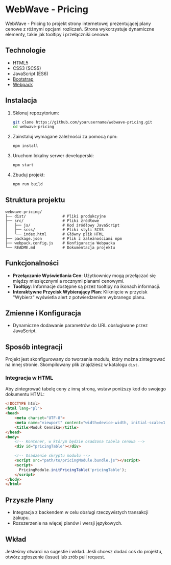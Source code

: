 # WebWave - Pricing

WebWave - Pricing to projekt strony internetowej prezentującej plany cenowe z różnymi opcjami rozliczeń. Strona wykorzystuje dynamiczne elementy, takie jak tooltipy i przełączniki cenowe.

## Technologie

- HTML5
- CSS3 (SCSS)
- JavaScript (ES6)
- [Bootstrap](https://getbootstrap.com/)
- [Webpack](https://webpack.js.org/)

## Instalacja

1. Sklonuj repozytorium:

   ```bash
   git clone https://github.com/yourusername/webwave-pricing.git
   cd webwave-pricing
   ```

2. Zainstaluj wymagane zależności za pomocą npm:

   ```bash
   npm install
   ```

3. Uruchom lokalny serwer developerski:

   ```bash
   npm start
   ```

4. Zbuduj projekt:

   ```bash
   npm run build
   ```

## Struktura projektu

```
webwave-pricing/
├── dist/                # Pliki produkcyjne
├── src/                 # Pliki źródłowe
│   ├── js/              # Kod źródłowy JavaScript
│   ├── scss/            # Pliki styli SCSS
│   └── index.html       # Główny plik HTML
├── package.json         # Plik z zależnościami npm
├── webpack.config.js    # Konfiguracja Webpacka
└── README.md            # Dokumentacja projektu
```

## Funkcjonalności

- **Przełączanie Wyświetlania Cen**: Użytkownicy mogą przełączać się między miesięcznymi a rocznymi planami cenowymi.
- **Tooltipy**: Informacje dostępne są przez tooltipy na ikonach informacji.
- **Interaktywne Przycisk Wybierający Plan**: Kliknięcie w przycisk "Wybierz" wyświetla alert z potwierdzeniem wybranego planu.

## Zmienne i Konfiguracja

- Dynamiczne dodawanie parametrów do URL obsługiwane przez JavaScript.

## Sposób integracji

Projekt jest skonfigurowany do tworzenia modułu, który można zintegrować na innej stronie. Skompilowany plik znajdziesz w katalogu `dist`.

### Integracja w HTML

Aby zintegrować tabelę ceny z inną stroną, wstaw poniższy kod do swojego dokumentu HTML:

```html
<!DOCTYPE html>
<html lang="pl">
<head>
    <meta charset="UTF-8">
    <meta name="viewport" content="width=device-width, initial-scale=1.0">
    <title>Moduł Cennika</title>
</head>
<body>
    <!-- Kontener, w którym będzie osadzona tabela cenowa -->
    <div id="pricingTable"></div>

    <!-- Osadzenie skryptu modułu -->
    <script src="path/to/pricingModule.bundle.js"></script>
    <script>
      PricingModule.initPricingTable('pricingTable');
    </script>
</body>
</html>
```

## Przyszłe Plany

- Integracja z backendem w celu obsługi rzeczywistych transakcji zakupu.
- Rozszerzenie na więcej planów i wersji językowych.

## Wkład

Jesteśmy otwarci na sugestie i wkład. Jeśli chcesz dodać coś do projektu, otwórz zgłoszenie (issue) lub zrób pull request.